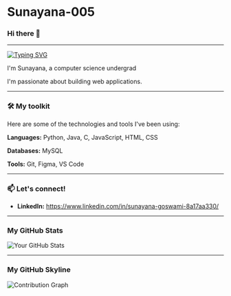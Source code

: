 ﻿# Sunayana-005
 ### Hi there 👋
 ----
 [![Typing SVG](https://readme-typing-svg.demolab.com?font=Fira+Code&pause=1000&width=435&lines=A+little+about+me+-)](https://git.io/typing-svg)

I'm Sunayana, a computer science undergrad

I'm passionate about building web applications.

---

### 🛠️ My toolkit

Here are some of the technologies and tools I've been using:

**Languages:** Python, Java, C, JavaScript, HTML, CSS

**Databases:** MySQL

**Tools:** Git, Figma, VS Code

---

### 📫 Let's connect!
* **LinkedIn:** https://www.linkedin.com/in/sunayana-goswami-8a17aa330/


---

### My GitHub Stats

![Your GitHub Stats](https://github-readme-stats.vercel.app/api?username=Sunayana-005&show_icons=true&theme=default)

---
### My GitHub Skyline

![Contribution Graph](https://raw.githubusercontent.com/your-username/your-username/main/github-contribution-graph.svg)




